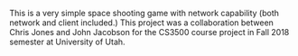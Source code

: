 This is a very simple space shooting game with network capability (both network and client included.) This project was a collaboration between Chris Jones and John Jacobson for the CS3500 course project in Fall 2018 semester at University of Utah.
